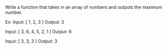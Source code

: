 Write a function that takes in an array of numbers and outputs the maximum number.

Ex: Input: [ 1, 2, 3 ] Output: 3

Input: [ 3, 6, 4, 5, 2, 1 ] Output: 6

Input: [ 3, 3, 3 ] Output: 3